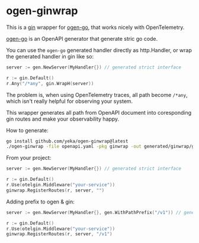 # ogen-ginwrap

This is a [gin](https://github.com/gin-gonic/gin) wrapper for [ogen-go](https://github.com/ogen-go/ogen), that works nicely with OpenTelemetry.

[ogen-go](https://github.com/ogen-go/ogen) is an OpenAPI generator that generate stric go code.

You can use the `ogen-go` generated handler directly as http.Handler, or wrap the generated handler in gin like so:
```go
server := gen.NewServer(MyHandler{}) // generated strict interface

r := gin.Default()
r.Any("/*any", gin.WrapH(server))
```

The problem is, when using OpenTelemetry traces, all path become `/*any`, which isn't really helpful for observing your system.

This wrapper generates all path from OpenAPI document into coresponding gin routes and make your observability happy.

How to generate:
```bash
go install github.com/yeka/ogen-ginwrap@latest
./ogen-ginwrap -file openapi.yaml -pkg ginwrap -out generated/ginwrap/ginwrap.go
```

From your project:
```go
server := gen.NewServer(MyHandler{}) // generated strict interface

r := gin.Default()
r.Use(otelgin.Middleware("your-service"))
ginwrap.RegisterRoutes(r, server, "")
```

Adding prefix to ogen & gin:
```go
server := gen.NewServer(MyHandler{}, gen.WithPathPrefix("/v1")) // generated strict interface

r := gin.Default()
r.Use(otelgin.Middleware("your-service"))
ginwrap.RegisterRoutes(r, server, "/v1")
```